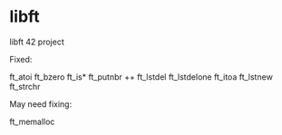 # libft
libft 42 project

Fixed:

ft_atoi
ft_bzero
ft_is*
ft_putnbr	++
ft_lstdel
ft_lstdelone
ft_itoa
ft_lstnew
ft_strchr


May need fixing:

ft_memalloc
